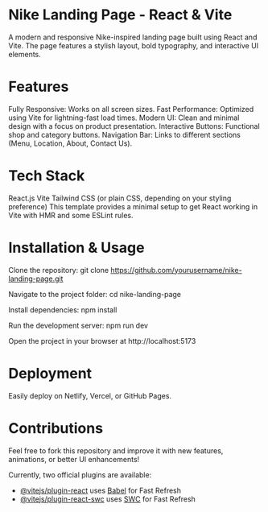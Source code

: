# Nike Landing Page - React & Vite
A modern and responsive Nike-inspired landing page built using React and Vite. The page features a stylish layout, bold typography, and interactive UI elements.

# Features
Fully Responsive: Works on all screen sizes.
Fast Performance: Optimized using Vite for lightning-fast load times.
Modern UI: Clean and minimal design with a focus on product presentation.
Interactive Buttons: Functional shop and category buttons.
Navigation Bar: Links to different sections (Menu, Location, About, Contact Us).

# Tech Stack
React.js
Vite
Tailwind CSS (or plain CSS, depending on your styling preference)
This template provides a minimal setup to get React working in Vite with HMR and some ESLint rules.

# Installation & Usage

Clone the repository:
git clone https://github.com/yourusername/nike-landing-page.git

Navigate to the project folder:
cd nike-landing-page

Install dependencies:
npm install

Run the development server:
npm run dev

Open the project in your browser at http://localhost:5173

# Deployment
Easily deploy on Netlify, Vercel, or GitHub Pages.

# Contributions
Feel free to fork this repository and improve it with new features, animations, or better UI enhancements!

Currently, two official plugins are available:

- [@vitejs/plugin-react](https://github.com/vitejs/vite-plugin-react/blob/main/packages/plugin-react/README.md) uses [Babel](https://babeljs.io/) for Fast Refresh
- [@vitejs/plugin-react-swc](https://github.com/vitejs/vite-plugin-react-swc) uses [SWC](https://swc.rs/) for Fast Refresh
